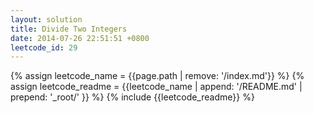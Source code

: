 ```yaml
---
layout: solution
title: Divide Two Integers
date: 2014-07-26 22:51:51 +0800
leetcode_id: 29
---
```

{% assign leetcode_name = {{page.path | remove: '/index.md'}}  %}
{% assign leetcode_readme = {{leetcode_name | append: '/README.md' | prepend: '_root/' }}  %}
{% include {{leetcode_readme}} %}

